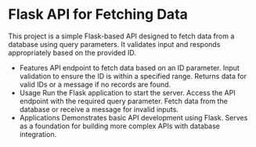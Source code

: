 # Flask API for Fetching Data
This project is a simple Flask-based API designed to fetch data from a database using query parameters.
It validates input and responds appropriately based on the provided ID.

* Features
API endpoint to fetch data based on an ID parameter.
Input validation to ensure the ID is within a specified range.
Returns data for valid IDs or a message if no records are found.
* Usage
Run the Flask application to start the server.
Access the API endpoint with the required query parameter.
Fetch data from the database or receive a message for invalid inputs.
* Applications
Demonstrates basic API development using Flask.
Serves as a foundation for building more complex APIs with database integration.
